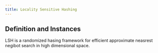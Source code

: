 ```yaml
---
title: Locality Sensitive Hashing
---
```


## Definition and Instances

LSH is a randomized hasing framework for efficient approximate neasrest negibot search in high dimensional space.